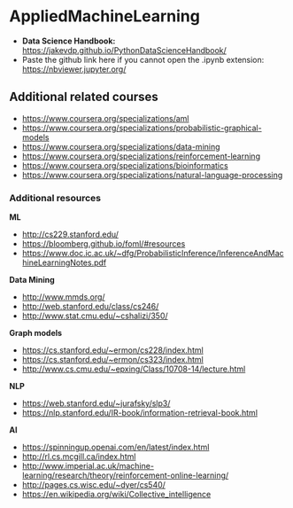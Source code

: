 # AppliedMachineLearning

- **Data Science Handbook:** https://jakevdp.github.io/PythonDataScienceHandbook/
- Paste the github link here if you cannot open the .ipynb extension: https://nbviewer.jupyter.org/

## Additional related courses
- https://www.coursera.org/specializations/aml
- https://www.coursera.org/specializations/probabilistic-graphical-models
- https://www.coursera.org/specializations/data-mining
- https://www.coursera.org/specializations/reinforcement-learning
- https://www.coursera.org/specializations/bioinformatics
- https://www.coursera.org/specializations/natural-language-processing

### Additional resources
**ML**
- http://cs229.stanford.edu/
- https://bloomberg.github.io/foml/#resources
- https://www.doc.ic.ac.uk/~dfg/ProbabilisticInference/InferenceAndMachineLearningNotes.pdf

**Data Mining**
- http://www.mmds.org/
- http://web.stanford.edu/class/cs246/
- http://www.stat.cmu.edu/~cshalizi/350/

**Graph models**
- https://cs.stanford.edu/~ermon/cs228/index.html
- https://cs.stanford.edu/~ermon/cs323/index.html
- http://www.cs.cmu.edu/~epxing/Class/10708-14/lecture.html

**NLP**
- https://web.stanford.edu/~jurafsky/slp3/
- https://nlp.stanford.edu/IR-book/information-retrieval-book.html

**AI**
- https://spinningup.openai.com/en/latest/index.html
- http://rl.cs.mcgill.ca/index.html
- http://www.imperial.ac.uk/machine-learning/research/theory/reinforcement-online-learning/
- http://pages.cs.wisc.edu/~dyer/cs540/
- https://en.wikipedia.org/wiki/Collective_intelligence